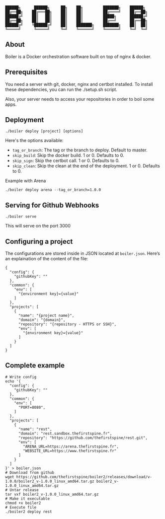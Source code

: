 ```
██████╗      ██████╗     ██╗    ██╗         ███████╗    ██████╗
██╔══██╗    ██╔═══██╗    ██║    ██║         ██╔════╝    ██╔══██╗
██████╔╝    ██║   ██║    ██║    ██║         █████╗      ██████╔╝
██╔══██╗    ██║   ██║    ██║    ██║         ██╔══╝      ██╔══██╗
██████╔╝    ╚██████╔╝    ██║    ███████╗    ███████╗    ██║  ██║
╚═════╝      ╚═════╝     ╚═╝    ╚══════╝    ╚══════╝    ╚═╝  ╚═╝
```

## About

Boiler is a Docker orchestration software built on top of nginx & docker.

## Prerequisites

You need a server with git, docker, nginx and certbot installed. To install these dependencies, you can run the ./setup.sh script.

Also, your server needs to access your repositories in order to boil some apps.

## Deployment

```
./boiler deploy [project] [options]
```

Here's the options available:
- `tag_or_branch`: The tag or the branch to deploy. Default to master.
- `skip_build`: Skip the docker build. 1 or 0. Defaults to 0.
- `skip_sign`: Skip the certbot call. 1 or 0. Defaults to 0.
- `skip_clean`: Skip the clean at the end of the deployment. 1 or 0. Defaults to 0.

Example with Arena

`./boiler deploy arena --tag_or_branch=1.0.0`

## Serving for Github Webhooks

```
./boiler serve
```

This will serve on the port 3000

## Configuring a project

The configurations are stored inside in JSON located at `boiler.json`. Here’s an explaination of the content of the file:

```
{
  "config": {
    "githubKey": ""
  },
  "common": {
    "env": [
      "{environment key}={value}"
    ]
  },
  "projects": [
    {
      "name": "{project name}",
      "domain": "{domain}",
      "repository": "{repository - HTTPS or SSH}",
      "env": [
        "{environment key}={value}"
      ]
    }
  ]
}

```

## Complete example

```
# Write config
echo '{
  "config": {
    "githubKey": ""
  },
  "common": {
    "env": [
      "PORT=8080",
    ]
  },
  "projects": [
    {
      "name": "rest",
      "domain": "rest.sandbox.thefirstspine.fr",
      "repository": "https://github.com/thefirstspine/rest.git",
      "env": [
        "ARENA_URL=https://arena.thefirstspine.fr",
        "WEBSITE_URL=https://www.thefirstspine.fr"
      ]
    }
  ]
}' > boiler.json
# Download from github
wget https://github.com/thefirstspine/boiler2/releases/download/v-1.0.0/boiler2_v-1.0.0_linux_amd64.tar.gz boiler2_v-1.0.0_linux_amd64.tar.gz
# Untar release
tar vxf boiler2_v-1.0.0_linux_amd64.tar.gz
# Make it executable
chmod +x boiler2
# Execute file
./boiler2 deploy rest
```